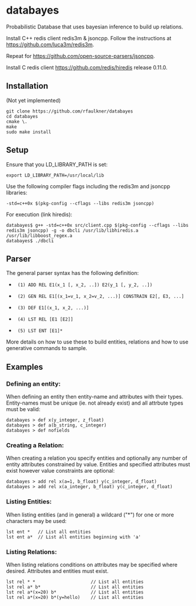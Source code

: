 databayes
=========

Probabilistic Database that uses bayesian inference to build up relations.

Install C++ redis client redis3m & jsoncpp.  Follow the instructions at https://github.com/luca3m/redis3m.

Repeat for https://github.com/open-source-parsers/jsoncpp.

Install C redis client https://github.com/redis/hiredis release 0.11.0.
 

Installation
------------

(Not yet implemented)

	git clone https://github.com/rfaulkner/databayes
	cd databayes
	cmake \.
	make
	sudo make install


Setup
-----

Ensure that you LD_LIBRARY_PATH is set:

    export LD_LIBRARY_PATH=/usr/local/lib

Use the following compiler flags including the redis3m and jsoncpp libraries:

    -std=c++0x $(pkg-config --cflags --libs redis3m jsoncpp)

For execution (link hiredis):

    databayes$ g++ -std=c++0x src/client.cpp $(pkg-config --cflags --libs redis3m jsoncpp) -g -o dbcli /usr/lib/libhiredis.a /usr/lib/libboost_regex.a
    databayes$ ./dbcli


Parser
------

The general parser syntax has the following definition:

 *      (1) ADD REL E1(x_1 [, x_2, ..]) E2(y_1 [, y_2, ..])
 *      (2) GEN REL E1[(x_1=v_1, x_2=v_2, ...)] CONSTRAIN E2[, E3, ...]
 *      (3) DEF E1[(x_1, x_2, ...)]
 *      (4) LST REL [E1 [E2]]
 *      (5) LST ENT [E1]*

More details on how to use these to build entities, relations and how to use generative commands to sample.


Examples
--------

### Defining an entity:

When defining an entity then entity-name and attributes with their types.  Entity-names must be unique (ie. not already exist)
and all attrbute types must be valid:

    databayes > def x(y_integer, z_float)
    databayes > def a(b_string, c_integer)
    databayes > def nofields


### Creating a Relation:

When creating a relation you specify entities and optionally any number of entity attributes constrained by value.  Entities
and specified attributes must exist however value constraints are optional:

    databayes > add rel x(a=1, b_float) y(c_integer, d_float)
    databayes > add rel x(a_integer, b_float) y(c_integer, d_float)


### Listing Entities:

When listing entities (and in general) a wildcard ("*") for one or more characters may be used:

    lst ent *   // List all entities
    lst ent a*  // List all entities beginning with 'a'


### Listing Relations:

When listing relations conditions on attributes may be specified where desired.  Attributes and entities must exist.

    lst rel * *                     // List all entities
    lst rel a* b*                   // List all entities
    lst rel a*(x=20) b*             // List all entities
    lst rel a*(x=20) b*(y=hello)    // List all entities
